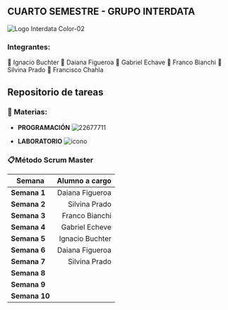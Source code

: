 ## CUARTO SEMESTRE - GRUPO INTERDATA

![Logo Interdata Color-02](https://user-images.githubusercontent.com/112593194/236959451-08cbc3fb-cc4a-4650-aeaa-2996dbb91046.jpg)

### Integrantes:
:small_blue_diamond: Ignacio Buchter
:small_blue_diamond: Daiana Figueroa
:small_blue_diamond: Gabriel Echave 
:small_blue_diamond: Franco Bianchi 
:small_blue_diamond: Silvina Prado
:small_blue_diamond: Francisco Chahla 
## Repositorio de tareas

### 📓 Materias:
- **PROGRAMACIÓN** ![22677711](https://user-images.githubusercontent.com/112593194/236962858-d004ca2a-0dca-458a-91eb-0d86ddde0fcf.jpg)

- **LABORATORIO** ![icono](https://user-images.githubusercontent.com/112593194/236960971-c047db55-f1d5-4e38-9cc3-3de0606871ab.jpg)

### 📋Método Scrum Master
|   Semana | Alumno a cargo |
| --------- | -----:|
| **Semana 1**  | Daiana Figueroa |
| **Semana 2**  | Silvina Prado |
| **Semana 3** |  Franco Bianchi|
| **Semana 4**  | Gabriel Echeve |
| **Semana 5**  | Ignacio Buchter |
| **Semana 6**  |  Daiana Figueroa |
| **Semana 7**  |  Silvina Prado |
| **Semana 8**  |   |
| **Semana 9**  |   |
| **Semana 10**  |   |

